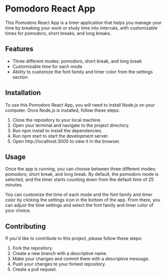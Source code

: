# Pomodoro React App
This Pomodoro React App is a timer application that helps you manage your time by breaking your work or study time into intervals, with customizable times for pomodoro, short breaks, and long breaks.

## Features
- Three different modes: pomodoro, short break, and long break
- Customizable time for each mode
- Ability to customize the font family and timer color from the settings section

## Installation
To use this Pomodoro React App, you will need to install Node.js on your computer. Once Node.js is installed, follow these steps:

1. Clone the repository to your local machine.
2. Open your terminal and navigate to the project directory.
3. Run npm install to install the dependencies.
4. Run npm start to start the development server.
5. Open http://localhost:3000 to view it in the browser.

## Usage
Once the app is running, you can choose between three different modes: pomodoro, short break, and long break. By default, the pomodoro mode is selected, and the timer starts counting down from the default time of 25 minutes.

You can customize the time of each mode and the font family and timer color by clicking the settings icon in the bottom of the app. From there, you can adjust the time settings and select the font family and timer color of your choice.

## Contributing
If you'd like to contribute to this project, please follow these steps:

1. Fork the repository.
2. Create a new branch with a descriptive name.
3. Make your changes and commit them with a descriptive message.
4. Push your changes to your forked repository.
5. Create a pull request.
